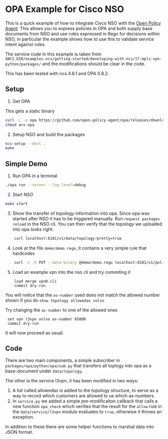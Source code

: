 # OPA Example for Cisco NSO

This is a quick example of how to integrate Cisco NSO with the [Open Policy Agent](https://www.openpolicyagent.org/). This allows you
to express policies in OPA and both supply base documents from NSO and use rules expressed in Rego for decisions within NSO, in particular the example shows how to use this to validate service intent against rules.

The service code in this example is taken from `$NCS_DIR/examples.ncs/getting-started/developing-with-ncs/17-mpls-vpn-python/packages/` and the modifications should be clear in the code.

This has been tested with ncs 4.6.1 and OPA 0.8.2.

## Setup

1. Get OPA

This gets a static binary

```bash
curl -L -o opa https://github.com/open-policy-agent/opa/releases/download/v0.8.2/opa_darwin_amd64
chmod a+x opa
```

2. Setup NSO and build the packages

```bash
ncs-setup --dest .
make
```


## Simple Demo

1. Run OPA in a terminal
```bash
./opa run --server --log-level=debug
```

2. Start NSO
```bash
make start
```

3. Show the transfer of topology information into opa. Since opa was started after NSO it has to be triggered manually. Run `request packages reload` in the NSO cli. You can then verify that the topology we uploaded into opa looks right:
```bash
    curl localhost:8181/v1/data/topology?pretty=true
```

4. Look at the file `demo/demo.rego`, it contains a very simple rule that hardcodes
```bash
    curl -v -X PUT --data-binary @demo/demo.rego localhost:8181/v1/policies/test
```

5. Load an example vpn into the nso cli and try commiting it
```
    load merge vpn0.cli
    commit dry-run
```
   You will notice that the `as-number` used does not match the allowed number shown if you do `show topology allowedas volvo`

   Try changing the `as-number` to one of the allowed ones
```
 set vpn l3vpn volvo as-number 65000
 commit dry-run
```
   It will now proceed as usual.


## Code

There are two main components, a simple subscriber in `packages/opa/python/opa/sub.py` that transfers all toplogy into opa as a base-document under `data/topology`.

The other is the service l3vpn, it has been modified in two ways:

 1. A list called allowedas is added to the topology structure, to serve as a way to record which customers are allowed to us which as-numbers.
 2. In `service.py` we added a simple pre-modificaiton callback that calls a new function `opa_check` which verifies that the result for the `allow` rule in the `data/service/l3vpn` module evaluates to `true`, otherwise it throws an exception.

 In addition to these there are some helper functions to marshal data into JSON format.
